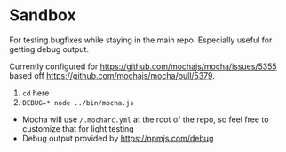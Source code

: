 # Sandbox

For testing bugfixes while staying in the main repo. Especially useful for getting debug output.

Currently configured for https://github.com/mochajs/mocha/issues/5355 based off https://github.com/mochajs/mocha/pull/5379.

1. `cd` here
1. `DEBUG=* node ../bin/mocha.js`

- Mocha will use `/.mocharc.yml` at the root of the repo, so feel free to customize that for light testing
- Debug output provided by https://npmjs.com/debug
